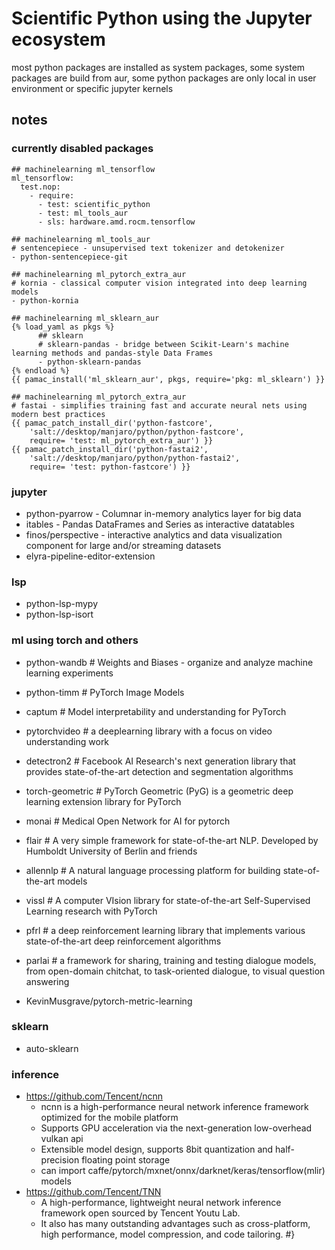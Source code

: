 # Scientific Python using the Jupyter ecosystem

most python packages are installed as system packages,
some system packages are build from aur,
some python packages are only local in user environment or specific jupyter kernels

## notes

### currently disabled packages
```
## machinelearning ml_tensorflow
ml_tensorflow:
  test.nop:
    - require:
      - test: scientific_python
      - test: ml_tools_aur
      - sls: hardware.amd.rocm.tensorflow

## machinelearning ml_tools_aur
# sentencepiece - unsupervised text tokenizer and detokenizer
- python-sentencepiece-git

## machinelearning ml_pytorch_extra_aur
# kornia - classical computer vision integrated into deep learning models
- python-kornia

## machinelearning ml_sklearn_aur
{% load_yaml as pkgs %}
      ## sklearn
      # sklearn-pandas - bridge between Scikit-Learn's machine learning methods and pandas-style Data Frames
      - python-sklearn-pandas
{% endload %}
{{ pamac_install('ml_sklearn_aur', pkgs, require='pkg: ml_sklearn') }}

## machinelearning ml_pytorch_extra_aur
# fastai - simplifies training fast and accurate neural nets using modern best practices
{{ pamac_patch_install_dir('python-fastcore',
    'salt://desktop/manjaro/python/python-fastcore',
    require= 'test: ml_pytorch_extra_aur') }}
{{ pamac_patch_install_dir('python-fastai2',
    'salt://desktop/manjaro/python/python-fastai2',
    require= 'test: python-fastcore') }}

```

### jupyter
+ python-pyarrow - Columnar in-memory analytics layer for big data
+ itables - Pandas DataFrames and Series as interactive datatables
+ finos/perspective - interactive analytics and data visualization component for large and/or streaming datasets
+ elyra-pipeline-editor-extension

### lsp
+ python-lsp-mypy
+ python-lsp-isort

### ml using torch and others
+ python-wandb      # Weights and Biases - organize and analyze machine learning experiments
+ python-timm       # PyTorch Image Models
+ captum            # Model interpretability and understanding for PyTorch

+ pytorchvideo      # a deeplearning library with a focus on video understanding work
+ detectron2        # Facebook AI Research's next generation library that provides state-of-the-art detection and segmentation algorithms
+ torch-geometric   # PyTorch Geometric (PyG) is a geometric deep learning extension library for PyTorch
+ monai             # Medical Open Network for AI for pytorch
+ flair             # A very simple framework for state-of-the-art NLP. Developed by Humboldt University of Berlin and friends
+ allennlp          # A natural language processing platform for building state-of-the-art models
+ vissl             # A computer VIsion library for state-of-the-art Self-Supervised Learning research with PyTorch
+ pfrl              # a deep reinforcement learning library that implements various state-of-the-art deep reinforcement algorithms
+ parlai            # a framework for sharing, training and testing dialogue models, from open-domain chitchat, to task-oriented dialogue, to visual question answering
+ KevinMusgrave/pytorch-metric-learning

### sklearn
+ auto-sklearn

### inference
+ https://github.com/Tencent/ncnn
    + ncnn is a high-performance neural network inference framework optimized for the mobile platform
    + Supports GPU acceleration via the next-generation low-overhead vulkan api
    + Extensible model design, supports 8bit quantization and half-precision floating point storage
    + can import caffe/pytorch/mxnet/onnx/darknet/keras/tensorflow(mlir) models
+ https://github.com/Tencent/TNN
    + A high-performance, lightweight neural network inference framework open sourced by Tencent Youtu Lab.
    + It also has many outstanding advantages such as cross-platform, high performance, model compression, and code tailoring.
#}

